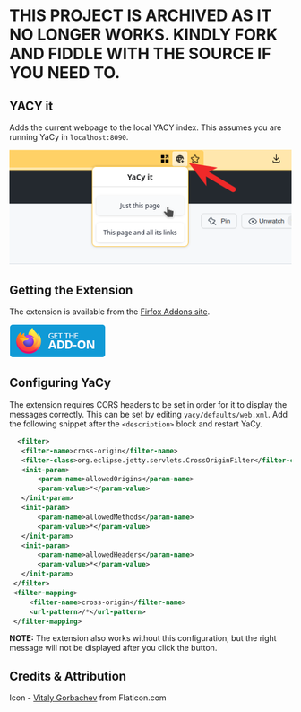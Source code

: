 # THIS PROJECT IS ARCHIVED AS IT NO LONGER WORKS. KINDLY FORK AND FIDDLE WITH THE SOURCE IF YOU NEED TO.


## YACY it

Adds the current webpage to the local YACY index. This assumes you are running YaCy in `localhost:8090`.

![Screenshot](screenshot.png)

## Getting the Extension

The extension is available from the [Firfox Addons site](https://addons.mozilla.org/en-US/firefox/addon/yacy-it/).

[![get-the-addon.png](get-the-addon.png)](https://addons.mozilla.org/en-US/firefox/addon/yacy-it/)

## Configuring YaCy

The extension requires CORS headers to be set in order for it to display the messages correctly. This can be set by editing
`yacy/defaults/web.xml`. Add the following snippet after the `<description>` block and restart YaCy.

```xml
  <filter>
   <filter-name>cross-origin</filter-name>
   <filter-class>org.eclipse.jetty.servlets.CrossOriginFilter</filter-class>
   <init-param>
       <param-name>allowedOrigins</param-name>
       <param-value>*</param-value>
   </init-param>
   <init-param>
       <param-name>allowedMethods</param-name>
       <param-value>*</param-value>
   </init-param>
   <init-param>
       <param-name>allowedHeaders</param-name>
       <param-value>*</param-value>
   </init-param>
 </filter>
 <filter-mapping>
     <filter-name>cross-origin</filter-name>
     <url-pattern>/*</url-pattern>
 </filter-mapping>
```

**NOTE:** The extension also works without this configuration, but the right message will not be displayed after you click the button.


## Credits & Attribution

Icon - [Vitaly Gorbachev](https://www.flaticon.com/authors/vitaly-gorbachev) from Flaticon.com
